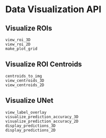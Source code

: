 # Data Visualization API

## Visualize ROIs
```@docs
view_roi_3D
view_roi_2D
make_plot_grid
```

## Visualize ROI Centroids
```@docs
centroids_to_img
view_centroids_3D
view_centroids_2D
```

## Visualize UNet
```@docs
view_label_overlay
visualize_prediction_accuracy_3D
visualize_prediction_accuracy_2D
display_predictions_3D
display_predictions_2D
```
